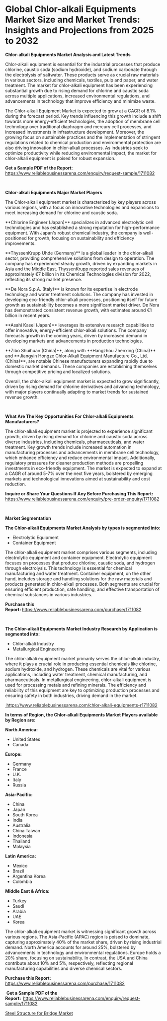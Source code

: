 <p><h1>Global Chlor-alkali Equipments Market Size and Market Trends: Insights and Projections from 2025 to 2032</h1></p><p><strong>Chlor-alkali Equipments Market Analysis and Latest Trends</strong></p>
<p><p>Chlor-alkali equipment is essential for the industrial processes that produce chlorine, caustic soda (sodium hydroxide), and sodium carbonate through the electrolysis of saltwater. These products serve as crucial raw materials in various sectors, including chemicals, textiles, pulp and paper, and water treatment. The market for chlor-alkali equipment has been experiencing substantial growth due to rising demand for chlorine and caustic soda across multiple applications, increased environmental regulations, and advancements in technology that improve efficiency and minimize waste.</p><p>The Chlor-alkali Equipment Market is expected to grow at a CAGR of 8.1% during the forecast period. Key trends influencing this growth include a shift towards more energy-efficient technologies, the adoption of membrane cell technology over traditional diaphragm and mercury cell processes, and increased investments in infrastructure development. Moreover, the growing focus on sustainable practices and the implementation of stringent regulations related to chemical production and environmental protection are also driving innovation in chlor-alkali processes. As industries seek to optimize productivity while reducing environmental impact, the market for chlor-alkali equipment is poised for robust expansion.</p></p>
<p><strong>Get a Sample PDF of the Report:&nbsp;</strong> <a href="https://www.reliablebusinessarena.com/enquiry/request-sample/1711082?utm_campaign=2527&utm_medium=2&utm_source=Github&utm_content=ia&utm_term=27032025&utm_id=chlor-alkali-equipments">https://www.reliablebusinessarena.com/enquiry/request-sample/1711082</a></p>
<p>&nbsp;</p>
<p><strong>Chlor-alkali Equipments Major Market Players</strong></p>
<p><p>The Chlor-alkali equipment market is characterized by key players across various regions, with a focus on innovative technologies and expansions to meet increasing demand for chlorine and caustic soda. </p><p>**Chlorine Engineer (Japan)** specializes in advanced electrolytic cell technologies and has established a strong reputation for high-performance equipment. With Japan's robust chemical industry, the company is well-positioned for growth, focusing on sustainability and efficiency improvements.</p><p>**ThyssenKrupp Uhde (Germany)** is a global leader in the chlor-alkali sector, providing comprehensive solutions from design to operation. The company has experienced steady growth, driven by expanding markets in Asia and the Middle East. ThyssenKrupp reported sales revenues of approximately €7 billion in its Chemical Technologies division for 2022, reflecting its strong market presence.</p><p>**De Nora S.p.A. (Italy)** is known for its expertise in electrode technology and water treatment solutions. The company has invested in developing eco-friendly chlor-alkali processes, positioning itself for future growth as sustainability becomes a more significant market driver. De Nora has demonstrated consistent revenue growth, with estimates around €1 billion in recent years.</p><p>**Asahi Kasei (Japan)** leverages its extensive research capabilities to offer innovative, energy-efficient chlor-alkali solutions. The company forecasts growth in the coming years, driven by increased demand in developing markets and advancements in production technologies.</p><p>**Zibo Shuihuan (China)**, along with **Hangzhou Zhenxing (China)** and **Jiangyin Hongze Chlor-Alkali Equipment Manufacture Co., Ltd. (China)**, are notable Chinese manufacturers expanding rapidly due to domestic market demands. These companies are establishing themselves through competitive pricing and localized solutions.</p><p>Overall, the chlor-alkali equipment market is expected to grow significantly, driven by rising demand for chlorine derivatives and advancing technology, with major players continually adapting to market trends for sustained revenue growth.</p></p>
<p>&nbsp;</p>
<p><strong>What Are The Key Opportunities For Chlor-alkali Equipments Manufacturers?</strong></p>
<p><p>The chlor-alkali equipment market is projected to experience significant growth, driven by rising demand for chlorine and caustic soda across diverse industries, including chemicals, pharmaceuticals, and water treatment. Key growth trends include increased automation in manufacturing processes and advancements in membrane cell technology, which enhance efficiency and reduce environmental impact. Additionally, regulatory pressures for cleaner production methods are propelling investments in eco-friendly equipment. The market is expected to expand at a CAGR of around 5-7% over the next five years, bolstered by emerging markets and technological innovations aimed at sustainability and cost reduction.</p></p>
<p><strong>Inquire or Share Your Questions If Any Before Purchasing This Report:</strong> <a href="https://www.reliablebusinessarena.com/enquiry/pre-order-enquiry/1711082?utm_campaign=2527&utm_medium=2&utm_source=Github&utm_content=ia&utm_term=27032025&utm_id=chlor-alkali-equipments">https://www.reliablebusinessarena.com/enquiry/pre-order-enquiry/1711082</a></p>
<p>&nbsp;</p>
<p><strong>Market Segmentation</strong></p>
<p><strong>The Chlor-alkali Equipments Market Analysis by types is segmented into:</strong></p>
<p><ul><li>Electrolytic Equipment</li><li>Container Equipment</li></ul></p>
<p><p>The chlor-alkali equipment market comprises various segments, including electrolytic equipment and container equipment. Electrolytic equipment focuses on processes that produce chlorine, caustic soda, and hydrogen through electrolysis. This technology is essential for chemical manufacturing and water treatment. Container equipment, on the other hand, includes storage and handling solutions for the raw materials and products generated in chlor-alkali processes. Both segments are crucial for ensuring efficient production, safe handling, and effective transportation of chemical substances in various industries.</p></p>
<p><strong>Purchase this Report:&nbsp;</strong><a href="https://www.reliablebusinessarena.com/purchase/1711082?utm_campaign=2527&utm_medium=2&utm_source=Github&utm_content=ia&utm_term=27032025&utm_id=chlor-alkali-equipments">https://www.reliablebusinessarena.com/purchase/1711082</a></p>
<p>&nbsp;</p>
<p><strong>The Chlor-alkali Equipments Market Industry Research by Application is segmented into:</strong></p>
<p><ul><li>Chlor-alkali Industry</li><li>Metallurgical Engineering</li></ul></p>
<p><p>The chlor-alkali equipment market primarily serves the chlor-alkali industry, where it plays a crucial role in producing essential chemicals like chlorine, sodium hydroxide, and hydrogen. These chemicals are vital for various applications, including water treatment, chemical manufacturing, and pharmaceuticals. In metallurgical engineering, chlor-alkali equipment is used for processing metals and refining minerals. The efficiency and reliability of this equipment are key to optimizing production processes and ensuring safety in both industries, driving demand in the market.</p></p>
<p><a href="https://www.reliablebusinessarena.com/chlor-alkali-equipments-r1711082?utm_campaign=2527&utm_medium=2&utm_source=Github&utm_content=ia&utm_term=27032025&utm_id=chlor-alkali-equipments">&nbsp;https://www.reliablebusinessarena.com/chlor-alkali-equipments-r1711082</a></p>
<p><strong>In terms of Region, the Chlor-alkali Equipments Market Players available by Region are:</strong></p>
<p>
    <p> <strong> North America: </strong>
        <ul>
            <li>United States</li>
            <li>Canada</li>
        </ul>
        </p> 
    <p> <strong> Europe: </strong>
        <ul>
            <li>Germany</li>
            <li>France</li>
            <li>U.K.</li>
            <li>Italy</li>
            <li>Russia</li>
        </ul>
        </p> 
    <p> <strong> Asia-Pacific: </strong>
        <ul>
            <li>China</li>
            <li>Japan</li>
            <li>South Korea</li>
            <li>India</li>
            <li>Australia</li>
            <li>China Taiwan</li>
            <li>Indonesia</li>
            <li>Thailand</li>
            <li>Malaysia</li>
        </ul>
        </p> 
    <p> <strong> Latin America: </strong>
        <ul>
            <li>Mexico</li>
            <li>Brazil</li>
            <li>Argentina Korea</li>
            <li>Colombia</li>
        </ul>
        </p> 
    <p> <strong> Middle East & Africa: </strong>
        <ul>
            <li>Turkey</li>
            <li>Saudi</li>
            <li>Arabia</li>
            <li>UAE</li>
            <li>Korea</li>
        </ul>
    </p>
    </p>
<p><p>The chlor-alkali equipment market is witnessing significant growth across various regions. The Asia-Pacific (APAC) region is poised to dominate, capturing approximately 40% of the market share, driven by rising industrial demand. North America accounts for around 25%, bolstered by advancements in technology and environmental regulations. Europe holds a 20% share, focusing on sustainability. In contrast, the USA and China contribute about 10% and 5%, respectively, reflecting regional manufacturing capabilities and diverse chemical sectors.</p></p>
<p><strong>Purchase this Report: </strong><a href="https://www.reliablebusinessarena.com/purchase/1711082?utm_campaign=2527&utm_medium=2&utm_source=Github&utm_content=ia&utm_term=27032025&utm_id=chlor-alkali-equipments">https://www.reliablebusinessarena.com/purchase/1711082</a></p>
<p>&nbsp;<strong>Get a Sample PDF of the Report:&nbsp;&nbsp;</strong><a href="https://www.reliablebusinessarena.com/enquiry/request-sample/1711082?utm_campaign=2527&utm_medium=2&utm_source=Github&utm_content=ia&utm_term=27032025&utm_id=chlor-alkali-equipments">https://www.reliablebusinessarena.com/enquiry/request-sample/1711082</a></p>
<p><strong></strong></p>
<p><p><a href="https://github.com/furnoirons9e/Market-Research-Report-List-1/blob/main/steel-structure-for-bridge-market.md?utm_campaign=2527&utm_medium=2&utm_source=Github&utm_content=ia&utm_term=27032025&utm_id=chlor-alkali-equipments">Steel Structure for Bridge Market</a></p></p>